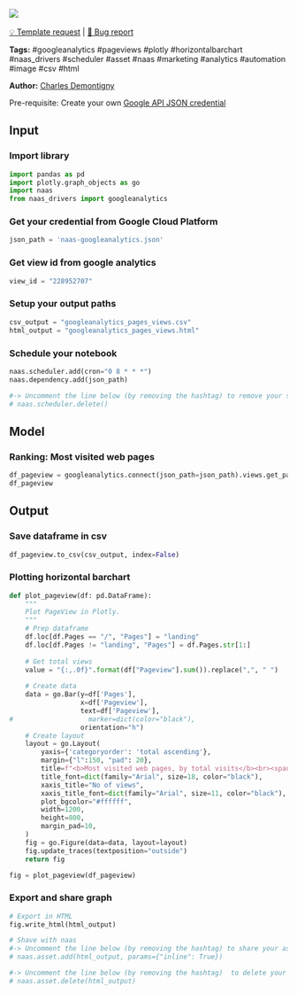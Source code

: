 <a href="https://app.naas.ai/user-redirect/naas/downloader?url=https://raw.githubusercontent.com/jupyter-naas/awesome-notebooks/master/Google%20Analytics/Google_Analytics_Get_pageview_ranking.ipynb" target="_parent"><img src="https://naasai-public.s3.eu-west-3.amazonaws.com/open_in_naas.svg"/></a><br><br><a href="https://github.com/jupyter-naas/awesome-notebooks/issues/new?assignees=&labels=&template=template-request.md&title=Tool+-+Action+of+the+notebook+">💡 Template request</a> | <a href="https://github.com/jupyter-naas/awesome-notebooks/issues/new?assignees=&labels=&template=bug_report.md&title=">🚨 Bug report</a>

**Tags:** #googleanalytics #pageviews #plotly #horizontalbarchart #naas_drivers #scheduler #asset #naas #marketing #analytics #automation #image #csv #html

**Author:** [Charles Demontigny](https://www.linkedin.com/in/charles-demontigny/)

Pre-requisite: Create your own <a href="">Google API JSON credential</a>

## Input

### Import library


```python
import pandas as pd
import plotly.graph_objects as go
import naas
from naas_drivers import googleanalytics
```

### Get your credential from Google Cloud Platform


```python
json_path = 'naas-googleanalytics.json'
```

### Get view id from google analytics


```python
view_id = "228952707"
```

### Setup your output paths


```python
csv_output = "googleanalytics_pages_views.csv"
html_output = "googleanalytics_pages_views.html"
```

### Schedule your notebook


```python
naas.scheduler.add(cron="0 8 * * *")
naas.dependency.add(json_path)

#-> Uncomment the line below (by removing the hashtag) to remove your scheduler
# naas.scheduler.delete()
```

## Model

### Ranking: Most visited web pages


```python
df_pageview = googleanalytics.connect(json_path=json_path).views.get_pageview(view_id)
df_pageview
```

## Output

### Save dataframe in csv


```python
df_pageview.to_csv(csv_output, index=False)
```

### Plotting horizontal barchart


```python
def plot_pageview(df: pd.DataFrame):
    """
    Plot PageView in Plotly.
    """
    # Prep dataframe
    df.loc[df.Pages == "/", "Pages"] = "landing"
    df.loc[df.Pages != "landing", "Pages"] = df.Pages.str[1:]
    
    # Get total views
    value = "{:,.0f}".format(df["Pageview"].sum()).replace(",", " ")
    
    # Create data
    data = go.Bar(y=df['Pages'],
                  x=df['Pageview'],
                  text=df['Pageview'],
#                   marker=dict(color="black"),
                  orientation="h")
    # Create layout
    layout = go.Layout(
        yaxis={'categoryorder': 'total ascending'},
        margin={"l":150, "pad": 20},
        title=f"<b>Most visited web pages, by total visits</b><br><span style='font-size: 13px;'>Total visits: {value}</span>",
        title_font=dict(family="Arial", size=18, color="black"),
        xaxis_title="No of views",
        xaxis_title_font=dict(family="Arial", size=11, color="black"),
        plot_bgcolor="#ffffff",
        width=1200,
        height=800,
        margin_pad=10,
    )
    fig = go.Figure(data=data, layout=layout)
    fig.update_traces(textposition="outside")
    return fig

fig = plot_pageview(df_pageview)
```

### Export and share graph


```python
# Export in HTML
fig.write_html(html_output)

# Shave with naas
#-> Uncomment the line below (by removing the hashtag) to share your asset with naas
# naas.asset.add(html_output, params={"inline": True})

#-> Uncomment the line below (by removing the hashtag)  to delete your asset
# naas.asset.delete(html_output)
```
